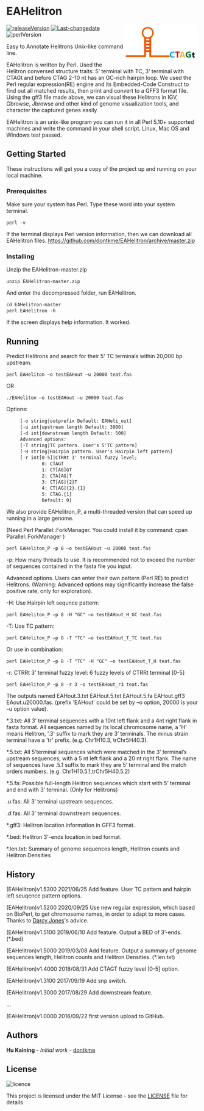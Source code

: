 # EAHelitron    
<img src="https://github.com/dontkme/PersonalScripts/raw/master/helitron-mini-01.png"  align="right" />

[![releaseVersion](https://img.shields.io/badge/release%20version-1.5.3-green.svg?style=flat)](https://github.com/dontkme/EAHelitron) [![Last-changedate](https://img.shields.io/badge/last%20change-2021--06--25-green.svg)](https://github.com/dontkme/EAHelitron/commit) ![perlVersion](https://img.shields.io/badge/perl-%3E%3D5.10-blue.svg?sytle=flat)

Easy to Annotate Helitrons Unix-like command line.              

EAHelitron is written by Perl. Used the Helitron conversed structure traits: 5’ terminal with TC, 3’ terminal with CTAGt and before CTAG 2-10 nt has an GC-rich hairpin loop. We used the Perl regular expression(RE) engine and its Embedded-Code Construct to find out all matched results, then print and convert to a GFF3 format file. Using the gff3 file made above, we can visual these Helitrons in IGV, Gbrowse, Jbrowse and other kind of genome visualization tools, and character the captured genes easily.

EAHelitron is an unix-like program you can run it in all Perl 5.10+ supported machines and write the command in your shell script. Linux, Mac OS and Windows test passed.

## Getting Started

These instructions will get you a copy of the project up and running on your local machine.

### Prerequisites

Make sure your system has Perl.
Type these word into your system terminal.
```
perl -v
```
If the terminal displays Perl version information, then we can download all EAHelitron files. https://github.com/dontkme/EAHelitron/archive/master.zip


### Installing

Unzip the EAHelitron-master.zip


```
unzip EAHelitron-master.zip
```

And enter the decompressed folder, run EAHelitron.

```
cd EAHelitron-master
perl EAHelitron -h
```

If the screen displays help information. It worked.

## Running 

Predict Helitrons and search for their 5' TC terminals within 20,000 bp upstream.
```
perl EAHeliton –o testEAHout –u 20000 teat.fas
```
OR 

```  
./EAHeliton –o testEAHout –u 20000 teat.fas
```   
Options:
        
         [-o string|outprefix Default: EAHeli_out]
         [-u int|upstream length Default: 3000]
         [-d int|downstream length Default: 500]
         Advanced options:
         [-T string|TC pattern. User's 5'TC pattern]
         [-H string|Hairpin pattern. User's Hairpin left pattern]
         [-r int[0-5]|CTRRt 3' terminal fuzzy level;
                 0: CTAGT
                 1: CT[AG]GT
                 2: CTA[AG]T
                 3: CT[AG]{2}T
                 4: CT[AG]{2}.{1}
                 5: CTAG.{1}
                 Default: 0]

We also provide EAHelitron_P, a multi-threaded version that can speed up running in a large genome.

(Need Perl Parallel::ForkManager. You could install it by command: cpan Parallel::ForkManager )

```
perl EAHeliton_P –p 8 –o testEAHout –u 20000 teat.fas
```
-p: How many threads to use. It is recommended not to exceed the number of sequences contained in the fasta file you input.

Advanced options. Users can enter their own pattern (Perl RE) to predict Helitrons.
(Warning: Advanced options may significantly increase the false positive rate, only for exploration).

-H: Use Hairpin left sequnce pattern:
```
perl EAHeliton_P –p 8 -H "GC" –o testEAHout_H_GC teat.fas
```

-T: Use TC pattern:
```
perl EAHeliton_P –p 8 -T "TC" –o testEAHout_T_TC teat.fas
```

Or use in combination:
```
perl EAHeliton_P –p 8 -T "TC" -H "GC" –o testEAHout_T_H teat.fas
```
-r: CTRRt 3' terminal fuzzy level:
6 fuzzy levels of CTRRt terminal [0-5]

```
perl EAHeliton_P –p 8 -r 3 –o testEAHout_r3 teat.fas
```

The outputs named EAHout.3.txt EAHout.5.txt EAHout.5.fa EAHout.gff3 EAout.u20000.fas. (prefix 'EAHout' could be set by –o option, 20000 is your –u option value). 

*.3.txt: All 3’ terminal sequences with a 10nt left flank and a 4nt right flank in fasta format. All sequences named by its local chromosome name, a 'H' means Helitron, '.3' suffix to mark they are 3’ terminals. The minus strain terminal have a 'tr' prefix. (e.g. Chr1H10.3, trChr5H40.3).

*.5.txt: All 5’terminal sequences which were matched in the 3’ terminal’s upstream sequences, with a 5 nt left flank and a 20 nt right flank. The name of sequences have .5.1 suffix to mark they are 5’ terminal and the match orders numbers. (e.g. Chr1H10.5.1,trChr5H40.5.2) 

*.5.fa: Possible full-length Helitron sequences which start with 5’ terminal and end with 3’ terminal. (Only for Helitrons)

*.u*.fas: All 3’ terminal upstream sequences.  

*.d*.fas: All 3’ terminal downstream sequences.

*.gff3: Helitron location information in GFF3 format.

*.bed: Helitron 3'-ends location in bed format.

*.len.txt: Summary of genome sequences length, Helitron counts and Helitron Densities

## History

(EAHelitron)v1.5300 2021/06/25 Add feature. User TC pattern and hairpin left seuqence pattern options.

(EAHelitron)v1.5200 2020/09/25 Use new regular expression, which based on BioPerl, to get chromosome names, in order to adapt to more cases. Thanks to [Darcy Jones](https://github.com/darcyabjones)'s advice.

(EAHelitron)v1.5100 2019/06/10 Add feature. Output a BED of 3’-ends.  (*.bed)

(EAHelitron)v1.5000 2019/03/08 Add feature. Output a summary of genome sequences length, Helitron counts and Helitron Densities. (*.len.txt)

(EAHelitron)v1.4000 2018/08/31 Add CTAGT fuzzy level [0-5] option.

(EAHelitron)v1.3100 2017/09/19 Add snp switch.

(EAHelitron)v1.3000 2017/08/29 Add downstream feature.

...

(EAHelitron)v1.0000 2016/09/22 first version upload to GitHub.

## Authors

**Hu Kaining** - *Initial work* - [dontkme](https://github.com/dontkme)

## License
![licence](https://img.shields.io/github/license/mashape/apistatus.svg?maxAge=2592000)

This project is licensed under the MIT License - see the [LICENSE](LICENSE) file for details


